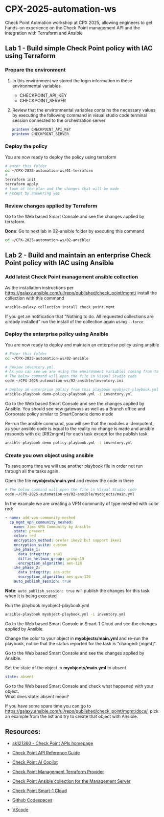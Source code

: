 # CPX-2025-automation-ws
Check Point Autmation workshop at CPX 2025, allowing engineers to get hands-on experience on the Check Point management API and the integration with Terraform and Ansible

## Lab 1 - Build simple Check Point policy with IAC using Terraform  

### Prepare the environment
1. In this environment we stored the login information in these environmental variables 
   * CHECKPOINT_API_KEY 
   * CHECKPOINT_SERVER

2. Review that the environmental variables contains the necessary values by executing the following command in visual studio code terminal session connected to the orchestration server
```bash
   printenv CHECKPOINT_API_KEY
   printenv CHECKPOINT_SERVER
```

### Deploy the policy
You are now ready to deploy the policy using terraform
```bash
# enter this folder
cd ~/CPX-2025-automation-ws/01-terraform
#
terraform init
terraform apply
# look at the plan and the changes that will be made
# Accept by answering yes

```
### Review changes applied by Terraform
Go to the Web based Smart Console and see the changes applied by terraform.

**Done**: Go to next lab in 02-ansible folder by executing this command
```bash
cd ~/CPX-2025-automation-ws/02-ansible/
```
## Lab 2 - Build and maintain an enterprise Check Point policy with IAC using Ansible   

### Add latest Check Point management ansible collection
As the installation instructions per https://galaxy.ansible.com/ui/repo/published/check_point/mgmt/ install the collection with this command
```bash
ansible-galaxy collection install check_point.mgmt
```
If you get an notification that "Nothing to do. All requested collections are already installed" run the install of the collection again using `--force`

### Deploy the enterprise policy using Ansible

You are now ready to deploy and maintain an enterprise policy using ansible
```bash
# Enter this folder
cd ~/CPX-2025-automation-ws/02-ansible

# Review inventory.yml. 
# As you can see we are using the environment variables coming from to authenticate.
# The below command will open the file in Visual Studio code 
code ~/CPX-2025-automation-ws/02-ansible/inventory.ini

# Deploy an enterprise policy from this playbook myobject-playbook.yml via ansible using the following command:
ansible-playbook demo-policy-playbook.yml -i inventory.yml
```

Go to the Web based Smart Console and see the changes applied by Ansible. 
You should see new gateways as well as a Branch office and Corporate policy similar to SmartConsole demo mode

Re-run the ansible command, you will see that the modules a idempotent, as your ansible code is equal to the reality no change is made and ansible responds with ok: [R82mgmt] for each task except for the publish task.
```bash
ansible-playbook demo-policy-playbook.yml -i inventory.yml
```

### Create you own object using ansible
To save some time we will use another playbook file in order not run through all the tasks again.

Open the file **myobjects/main.yml** and review the code in there
```bash
# The below command will open the file in Visual Studio code 
code ~/CPX-2025-automation-ws/02-ansible/myobjects/main.yml
```

In the example we are creating a VPN community of type meshed with color red:
```yaml
- name: add-vpn-community-meshed
  cp_mgmt_vpn_community_meshed:
    name: Jims VPN Community by Ansible
    state: present
    color: red
    encryption_method: prefer ikev2 but support ikev1
    encryption_suite: custom
    ike_phase_1:
      data_integrity: sha1
      diffie_hellman_group: group-19
      encryption_algorithm: aes-128
    ike_phase_2:
      data_integrity: aes-xcbc
      encryption_algorithm: aes-gcm-128
    auto_publish_session: true
```
**Note:** ```auto_publish_session: true``` will publish the changes for this task when it is being executed

Run the playbook myobject-playbook.yml
```bash
ansible-playbook myobject-playbook.yml -i inventory.yml
```
Go to the Web based Smart Console in Smart-1 Cloud and see the changes applied by Ansible.

Change the color to your object in **myobjects/main.yml** and re-run the playbook, notice that the status reported for the task is "changed: [mgmt]".

Go to the Web based Smart Console and see the changes applied by Ansible.

Set the state of the object in **myobjects/main.yml** to absent
```yaml
state: absent 
```
Go to the Web based Smart Console and check what happened with your object.
<br>What does state: absent mean?

If you have some spare time you can go to https://galaxy.ansible.com/ui/repo/published/check_point/mgmt/docs/, pick an example from the list and try to create that object with Ansible.

## Resources:
- [sk121360 - Check Point APIs homepage](https://support.checkpoint.com/results/sk/sk121360)
- [Check Point API Reference Guide](https://sc1.checkpoint.com/documents/latest/api_reference/index.html)
- [Check Point AI Copilot](https://support.checkpoint.com/ai)
- [Check Point Management Terraform Provider](https://registry.terraform.io/providers/CheckPointSW/checkpoint/latest/docs)
- [Check Point Ansible collection for the Management Server](https://galaxy.ansible.com/ui/repo/published/check_point/mgmt/)
- [Check Point Smart-1 Cloud](https://sc1.checkpoint.com/documents/Infinity_Portal/WebAdminGuides/EN/Check-Point-SmartCloud-Admin-Guide/Topics-Smart-1-Cloud/Overview.htm)


- [Github Codespaces](https://github.com/codespaces)
- [VScode](https://code.visualstudio.com/)
